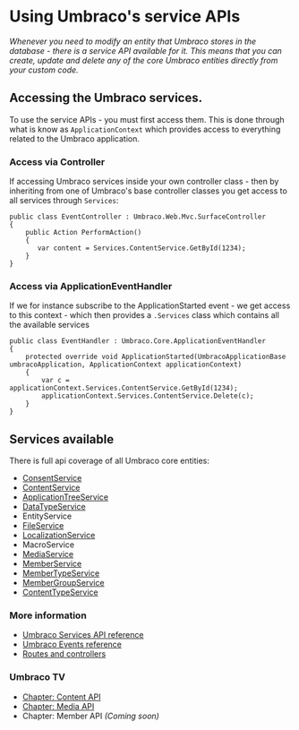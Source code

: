 # Using Umbraco's service APIs

_Whenever you need to modify an entity that Umbraco stores in the database - there is a service API available for it.  This means that
you can create, update and delete any of the core Umbraco entities directly from your custom code._


## Accessing the Umbraco services.
To use the service APIs - you must first access them. This is done through what is know as `ApplicationContext` which provides access to everything related
to the Umbraco application.


### Access via Controller
If accessing Umbraco services inside your own controller class - then by inheriting from one of Umbraco's base controller classes you get access to all services through `Services`:

    public class EventController : Umbraco.Web.Mvc.SurfaceController
    {
        public Action PerformAction()
        {
           var content = Services.ContentService.GetById(1234);
        }
    }

### Access via ApplicationEventHandler
If we for instance subscribe to the ApplicationStarted event - we get access to this context - which then provides a `.Services` class which contains all the
available services

    public class EventHandler : Umbraco.Core.ApplicationEventHandler
    {
        protected override void ApplicationStarted(UmbracoApplicationBase umbracoApplication, ApplicationContext applicationContext)
        {
            var c = applicationContext.Services.ContentService.GetById(1234);
            applicationContext.Services.ContentService.Delete(c);
        }
    }

## Services available
There is full api coverage of all Umbraco core entities:

- [ConsentService](../../../Reference/Management/Services/ConsentService.md)
- [ContentService](../../../Reference/Management/Services/ContentService.md)
- [ApplicationTreeService](../../../Reference/Management/Services/TreeService.md)
- [DataTypeService](../../../Reference/Management/Services/DataTypeService.md)
- EntityService
- [FileService](../../../Reference/Management/Services/FileService.md)
- [LocalizationService](../../../Reference/Management/Services/LocalizationService.md)
- MacroService
- [MediaService](../../../Reference/Management/Services/MediaService.md)
- [MemberService](../../../Reference/Management/Services/MemberService.md)
- [MemberTypeService](../../../Reference/Management/Services/MemberTypeService.md)
- [MemberGroupService](../../../Reference/Management/Services/MemberGroupService.md)
- [ContentTypeService](../../../Reference/Management/Services/ContentTypeService.md)


### More information
- [Umbraco Services API reference](../../../Reference/Management/Services/)
- [Umbraco Events reference](../../../Reference/Events/)
- [Routes and controllers](../../../Reference/Routing/)

### Umbraco TV
- [Chapter: Content API](http://umbraco.tv/videos/umbraco-v7/developer/fundamentals/content-api/)
- [Chapter: Media API](http://umbraco.tv/videos/umbraco-v7/developer/fundamentals/media-api/)
- Chapter: Member API *(Coming soon)*

